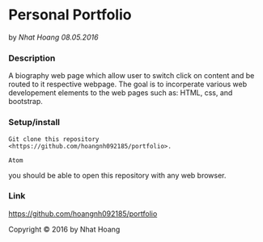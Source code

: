 # Personal Portfolio

by _Nhat Hoang 08.05.2016_

### Description

A biography web page which allow user to switch click on content and be routed to it respective webpage. The goal is to incorperate various web developement elements to the web pages such as: HTML, css, and bootstrap.

### Setup/install

`Git clone this repository <https://github.com/hoangnh092185/portfolio>.`

`Atom`

you should be able to open this repository with any web browser.

### Link

https://github.com/hoangnh092185/portfolio

Copyright &copy; 2016 by Nhat Hoang
